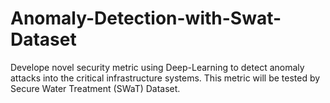 # Anomaly-Detection-with-Swat-Dataset
Develope novel security metric using Deep-Learning to detect anomaly attacks into the critical infrastructure systems. This metric will be tested by Secure Water Treatment (SWaT) Dataset. 
